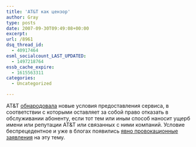 ```yaml
---
title: 'AT&T как цензор'
author: Gray
type: posts
date: 2007-09-30T09:49:08+00:00
excerpt:
url: /8961
dsq_thread_id:
  - 40917464
esml_socialcount_LAST_UPDATED:
  - 1497218764
essb_cache_expire:
  - 1615563311
categories:
  - Uncategorized

---
```








AT&T <a href="http://www.boingboing.net/2007/09/29/new-att-terms-of-ser.html" target="_blank">обнародовала</a> новые условия предоставления сервиса, в соответствии с которыми оставляет за собой право отказать в обслуживании абоненту, если тот тем или иным способ наносит ущерб имени или репутации AT&T или связанных с ними компаний. Условие беспрецедентное и уже в блогах появились <a href="http://www.wolf-howl.com/random-thoughts/att-and-cingular-you-suck/" target="_blank">явно провокационные заявления</a> на эту тему.